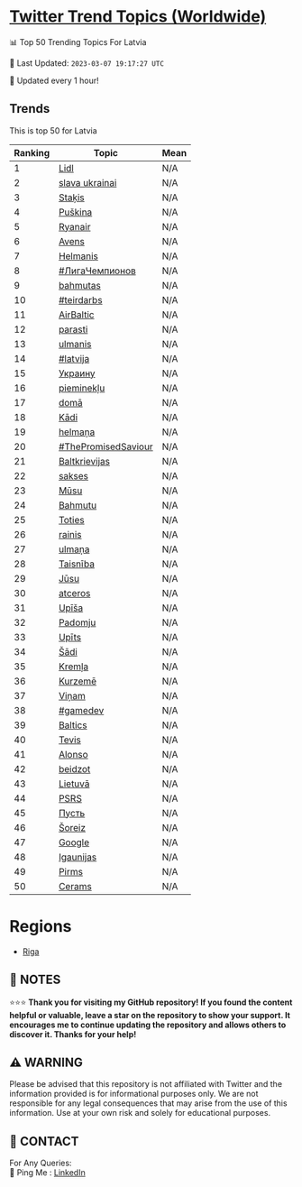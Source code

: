 [Twitter Trend Topics (Worldwide)](https://github.com/ErcinDedeoglu/Twitter-Trend-Topics)
==========


📊 Top 50 Trending Topics For Latvia

📆 Last Updated: `2023-03-07 19:17:27 UTC`

🔧 Updated every 1 hour!


## Trends

This is top 50 for Latvia

| Ranking | Topic | Mean |
| ------- | ------------ | ------------ |
| 1 | [Lidl](http://twitter.com/search?q=Lidl) | N/A |
| 2 | [slava ukrainai](http://twitter.com/search?q=slava+ukrainai) | N/A |
| 3 | [Staķis](http://twitter.com/search?q=Sta%c4%b7is) | N/A |
| 4 | [Puškina](http://twitter.com/search?q=Pu%c5%a1kina) | N/A |
| 5 | [Ryanair](http://twitter.com/search?q=Ryanair) | N/A |
| 6 | [Avens](http://twitter.com/search?q=Avens) | N/A |
| 7 | [Helmanis](http://twitter.com/search?q=Helmanis) | N/A |
| 8 | [#ЛигаЧемпионов](http://twitter.com/search?q=%23%d0%9b%d0%b8%d0%b3%d0%b0%d0%a7%d0%b5%d0%bc%d0%bf%d0%b8%d0%be%d0%bd%d0%be%d0%b2) | N/A |
| 9 | [bahmutas](http://twitter.com/search?q=bahmutas) | N/A |
| 10 | [#teirdarbs](http://twitter.com/search?q=%23teirdarbs) | N/A |
| 11 | [AirBaltic](http://twitter.com/search?q=AirBaltic) | N/A |
| 12 | [parasti](http://twitter.com/search?q=parasti) | N/A |
| 13 | [ulmanis](http://twitter.com/search?q=ulmanis) | N/A |
| 14 | [#latvija](http://twitter.com/search?q=%23latvija) | N/A |
| 15 | [Украину](http://twitter.com/search?q=%d0%a3%d0%ba%d1%80%d0%b0%d0%b8%d0%bd%d1%83) | N/A |
| 16 | [pieminekļu](http://twitter.com/search?q=pieminek%c4%bcu) | N/A |
| 17 | [domā](http://twitter.com/search?q=dom%c4%81) | N/A |
| 18 | [Kādi](http://twitter.com/search?q=K%c4%81di) | N/A |
| 19 | [helmaņa](http://twitter.com/search?q=helma%c5%86a) | N/A |
| 20 | [#ThePromisedSaviour](http://twitter.com/search?q=%23ThePromisedSaviour) | N/A |
| 21 | [Baltkrievijas](http://twitter.com/search?q=Baltkrievijas) | N/A |
| 22 | [sakses](http://twitter.com/search?q=sakses) | N/A |
| 23 | [Mūsu](http://twitter.com/search?q=M%c5%absu) | N/A |
| 24 | [Bahmutu](http://twitter.com/search?q=Bahmutu) | N/A |
| 25 | [Toties](http://twitter.com/search?q=Toties) | N/A |
| 26 | [rainis](http://twitter.com/search?q=rainis) | N/A |
| 27 | [ulmaņa](http://twitter.com/search?q=ulma%c5%86a) | N/A |
| 28 | [Taisnība](http://twitter.com/search?q=Taisn%c4%abba) | N/A |
| 29 | [Jūsu](http://twitter.com/search?q=J%c5%absu) | N/A |
| 30 | [atceros](http://twitter.com/search?q=atceros) | N/A |
| 31 | [Upīša](http://twitter.com/search?q=Up%c4%ab%c5%a1a) | N/A |
| 32 | [Padomju](http://twitter.com/search?q=Padomju) | N/A |
| 33 | [Upīts](http://twitter.com/search?q=Up%c4%abts) | N/A |
| 34 | [Šādi](http://twitter.com/search?q=%c5%a0%c4%81di) | N/A |
| 35 | [Kremļa](http://twitter.com/search?q=Krem%c4%bca) | N/A |
| 36 | [Kurzemē](http://twitter.com/search?q=Kurzem%c4%93) | N/A |
| 37 | [Viņam](http://twitter.com/search?q=Vi%c5%86am) | N/A |
| 38 | [#gamedev](http://twitter.com/search?q=%23gamedev) | N/A |
| 39 | [Baltics](http://twitter.com/search?q=Baltics) | N/A |
| 40 | [Tevis](http://twitter.com/search?q=Tevis) | N/A |
| 41 | [Alonso](http://twitter.com/search?q=Alonso) | N/A |
| 42 | [beidzot](http://twitter.com/search?q=beidzot) | N/A |
| 43 | [Lietuvā](http://twitter.com/search?q=Lietuv%c4%81) | N/A |
| 44 | [PSRS](http://twitter.com/search?q=PSRS) | N/A |
| 45 | [Пусть](http://twitter.com/search?q=%d0%9f%d1%83%d1%81%d1%82%d1%8c) | N/A |
| 46 | [Šoreiz](http://twitter.com/search?q=%c5%a0oreiz) | N/A |
| 47 | [Google](http://twitter.com/search?q=Google) | N/A |
| 48 | [Igaunijas](http://twitter.com/search?q=Igaunijas) | N/A |
| 49 | [Pirms](http://twitter.com/search?q=Pirms) | N/A |
| 50 | [Cerams](http://twitter.com/search?q=Cerams) | N/A |



# Regions

* [Riga](</Latvia/Riga.md>)



## 📝 NOTES

⭐⭐⭐ **Thank you for visiting my GitHub repository! If you found the content helpful or valuable, leave a star on the repository to show your support. It encourages me to continue updating the repository and allows others to discover it. Thanks for your help!**


## ⚠️ WARNING

Please be advised that this repository is not affiliated with Twitter and the information provided is for informational purposes only. We are not responsible for any legal consequences that may arise from the use of this information. Use at your own risk and solely for educational purposes.


## 📨 CONTACT

 For Any Queries:  
            🏓 Ping Me : [LinkedIn](https://www.linkedin.com/in/ercindedeoglu/)
